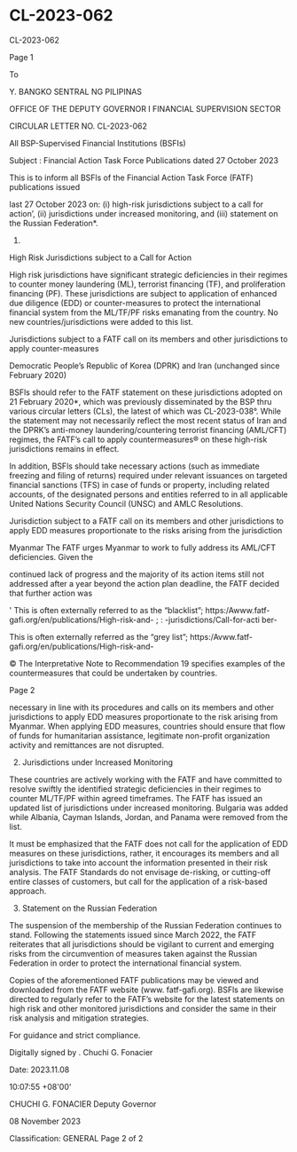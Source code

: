 # CL-2023-062

CL-2023-062

Page 1

To

Y. BANGKO SENTRAL NG PILIPINAS

OFFICE OF THE DEPUTY GOVERNOR I FINANCIAL SUPERVISION SECTOR

CIRCULAR LETTER NO. CL-2023-062

All BSP-Supervised Financial Institutions (BSFIs)

Subject : Financial Action Task Force Publications dated 27 October 2023

This is to inform all BSFls of the Financial Action Task Force (FATF) publications issued

last 27 October 2023 on: (i) high-risk jurisdictions subject to a call for action’, (ii) jurisdictions under increased monitoring, and (iii) statement on the Russian Federation*.

1.

High Risk Jurisdictions subject to a Call for Action

High risk jurisdictions have significant strategic deficiencies in their regimes to counter money laundering (ML), terrorist financing (TF), and proliferation financing (PF). These jurisdictions are subject to application of enhanced due diligence (EDD) or counter-measures to protect the international financial system from the ML/TF/PF risks emanating from the country. No new countries/jurisdictions were added to this list.

Jurisdictions subject to a FATF call on its members and other jurisdictions to apply counter-measures

Democratic People’s Republic of Korea (DPRK) and Iran (unchanged since February 2020)

BSFls should refer to the FATF statement on these jurisdictions adopted on 21 February 2020*, which was previously disseminated by the BSP thru various circular letters (CLs), the latest of which was CL-2023-038°. While the statement may not necessarily reflect the most recent status of Iran and the DPRK’s anti-money laundering/countering terrorist financing (AML/CFT) regimes, the FATF’s call to apply countermeasures® on these high-risk jurisdictions remains in effect.

In addition, BSFls should take necessary actions (such as immediate freezing and filing of returns) required under relevant issuances on targeted financial sanctions (TFS) in case of funds or property, including related accounts, of the designated persons and entities referred to in all applicable United Nations Security Council (UNSC) and AMLC Resolutions.

Jurisdiction subject to a FATF call on its members and other jurisdictions to apply EDD measures proportionate to the risks arising from the jurisdiction

Myanmar The FATF urges Myanmar to work to fully address its AML/CFT deficiencies. Given the

continued lack of progress and the majority of its action items still not addressed after a year beyond the action plan deadline, the FATF decided that further action was

' This is often externally referred to as the “blacklist”; https:/Awww.fatf-gafi.org/en/publications/High-risk-and- ; : \-jurisdictions/Call-for-acti ber-

This is often externally referred as the “grey list”; https:/Avww.fatf-gafi.org/en/publications/High-risk-and-

© The Interpretative Note to Recommendation 19 specifies examples of the countermeasures that could be undertaken by countries.

Page 2

necessary in line with its procedures and calls on its members and other jurisdictions to apply EDD measures proportionate to the risk arising from Myanmar. When applying EDD measures, countries should ensure that flow of funds for humanitarian assistance, legitimate non-profit organization activity and remittances are not disrupted.

2. Jurisdictions under Increased Monitoring

These countries are actively working with the FATF and have committed to resolve swiftly the identified strategic deficiencies in their regimes to counter ML/TF/PF within agreed timeframes. The FATF has issued an updated list of jurisdictions under increased monitoring. Bulgaria was added while Albania, Cayman Islands, Jordan, and Panama were removed from the list.

It must be emphasized that the FATF does not call for the application of EDD measures on these jurisdictions, rather, it encourages its members and all jurisdictions to take into account the information presented in their risk analysis. The FATF Standards do not envisage de-risking, or cutting-off entire classes of customers, but call for the application of a risk-based approach.

3. Statement on the Russian Federation

The suspension of the membership of the Russian Federation continues to stand. Following the statements issued since March 2022, the FATF reiterates that all jurisdictions should be vigilant to current and emerging risks from the circumvention of measures taken against the Russian Federation in order to protect the international financial system.

Copies of the aforementioned FATF publications may be viewed and downloaded from the FATF website (www. fatf-gafi.org). BSFls are likewise directed to regularly refer to the FATF’s website for the latest statements on high risk and other monitored jurisdictions and consider the same in their risk analysis and mitigation strategies.

For guidance and strict compliance.

Digitally signed by . Chuchi G. Fonacier

Date: 2023.11.08

10:07:55 +08'00'

CHUCHI G. FONACIER Deputy Governor

08 November 2023

Classification: GENERAL Page 2 of 2